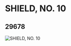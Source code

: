 # SHIELD, NO. 10
## 29678
![SHIELD, NO. 10](https://lc-www-live-s.legocdn.com/media/bricks/5/2/6174932.jpg)